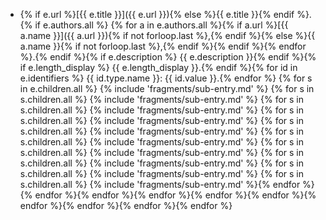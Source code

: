 - {% if e.url %}[{{ e.title }}]({{ e.url }}){% else %}{{ e.title }}{% endif %}.{% if e.authors.all %} {% for a in e.authors.all %}{% if a.url %}[{{ a.name }}]({{ a.url }}){% if not forloop.last %},{% endif %}{% else %}{{ a.name }}{% if not forloop.last %},{% endif %}{% endif %}{% endfor %}.{% endif %}{% if e.description %} {{ e.description }}{% endif %}{% if e.length_display %} {{ e.length_display }}.{% endif %}{% for id in e.identifiers %} {{ id.type.name }}: {{ id.value }}.{% endfor %}
{% for s in e.children.all %}  {% include 'fragments/sub-entry.md' %}
{% for s in s.children.all %}    {% include 'fragments/sub-entry.md' %}
{% for s in s.children.all %}      {% include 'fragments/sub-entry.md' %}
{% for s in s.children.all %}        {% include 'fragments/sub-entry.md' %}
{% for s in s.children.all %}          {% include 'fragments/sub-entry.md' %}
{% for s in s.children.all %}            {% include 'fragments/sub-entry.md' %}
{% for s in s.children.all %}              {% include 'fragments/sub-entry.md' %}
{% for s in s.children.all %}                {% include 'fragments/sub-entry.md' %}
{% for s in s.children.all %}                  {% include 'fragments/sub-entry.md' %}
{% for s in s.children.all %}                    {% include 'fragments/sub-entry.md' %}{% endfor %}{% endfor %}{% endfor %}{% endfor %}{% endfor %}{% endfor %}{% endfor %}{% endfor %}{% endfor %}{% endfor %}